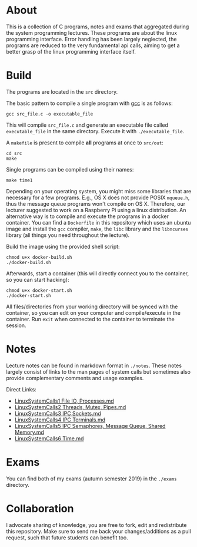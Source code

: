 # About

This is a collection of C programs, notes and exams that aggregated during the system programming lectures.
These programs are about the linux programming interface.
Error handling has been largely neglected, the programs are reduced to the very fundamental api calls, aiming to get a better grasp of the linux programming interface itself.

# Build

The programs are located in the `src` directory. 

The basic pattern to compile a single program with [gcc](https://gcc.gnu.org/) is as follows:

```
gcc src_file.c -o executable_file
```

This will compile `src_file.c` and generate an executable file called `executable_file` in the same directory. Execute it with `./executable_file`.

A `makefile` is present to compile **all** programs at once to `src/out`:

```
cd src
make
```

Single programs can be compiled using their names:

```
make time1
```

Depending on your operating system, you might miss some libraries that are necessary for a few programs.
E.g., OS X does not provide POSIX `mqueue.h`, thus the message queue programs won't compile on OS X.
Therefore, our lecturer suggested to work on a Raspberry Pi using a linux distribution.
An alternative way is to compile and execute the programs in a docker container.
You can find a `Dockerfile` in this repository which uses an ubuntu image and install the `gcc` compiler, `make`, the `libc` library and the `libncurses` library (all things you need throughout the lecture).

Build the image using the provided shell script:
```
chmod u+x docker-build.sh
./docker-build.sh
```

Afterwards, start a container (this will directly connect you to the container, so you can start hacking):
```
chmod u+x docker-start.sh
./docker-start.sh
```
All files/directories from your working directory will be synced with the container, so you can edit on your computer and compile/execute in the container.
Run `exit` when connected to the container to terminate the session.

# Notes

Lecture notes can be found in markdown format in `./notes`. 
These notes largely consist of links to the man pages of system calls but sometimes also provide complementary comments and usage examples.

Direct Links:
* [LinuxSystemCalls1 File IO, Processes.md](https://github.com/mikenoethiger/system-programming/blob/master/notes/LinuxSystemCalls1%20File%20IO%2C%20Processes.md)
* [LinuxSystemCalls2 Threads, Mutex, Pipes.md](https://github.com/mikenoethiger/system-programming/blob/master/notes/LinuxSystemCalls2%20Threads%2C%20Mutex%2C%20Pipes.md)
* [LinuxSystemCalls3 IPC Sockets.md](https://github.com/mikenoethiger/system-programming/blob/master/notes/LinuxSystemCalls3%20IPC%20Sockets.md)
* [LinuxSystemCalls4 IPC Terminals.md](https://github.com/mikenoethiger/system-programming/blob/master/notes/LinuxSystemCalls4%20IPC%20Terminals.md)
* [LinuxSystemCalls5 IPC Semaphores, Message Queue, Shared Memory.md](https://github.com/mikenoethiger/system-programming/blob/master/notes/LinuxSystemCalls5%20IPC%20Semaphores%2C%20Message%20Queue%2C%20Shared%20Memory.md)
* [LinuxSystemCalls6 Time.md](https://github.com/mikenoethiger/system-programming/blob/master/notes/LinuxSystemCalls6%20Time.md)

# Exams

You can find both of my exams (autumn semester 2019) in the `./exams` directory.

# Collaboration

I advocate sharing of knowledge, you are free to fork, edit and redistribute this repository.
Make sure to send me back your changes/additions as a pull request, such that future students can benefit too.
